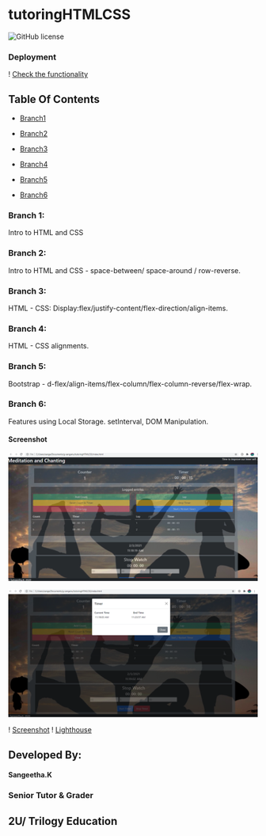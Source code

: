 # tutoringHTMLCSS
![GitHub license](https://img.shields.io/badge/license-MIT-blue.svg)

### Deployment
! [Check the functionality](https://sanganu.github.io/tutoringHTMLCSS/)

## Table Of Contents

* [Branch1](#branch1)

* [Branch2]([#branch2)

* [Branch3](#branch3)

* [Branch4](#branch4)

* [Branch5](#branch5)

* [Branch6](#branch6)



### Branch 1:

Intro to HTML and CSS

### Branch 2:
Intro to HTML and CSS - space-between/ space-around / row-reverse.

### Branch 3:

HTML - CSS: Display:flex/justify-content/flex-direction/align-items.

### Branch 4:

HTML - CSS alignments.


### Branch 5:

Bootstrap - d-flex/align-items/flex-column/flex-column-reverse/flex-wrap.


### Branch 6:

Features using Local Storage. setInterval, DOM Manipulation.


#### Screenshot

![Screenshot](https://github.com/Sanganu/tutoringHTMLCSS/blob/branch6/assets/Screenshot1.PNG)



![Screenshot](https://github.com/Sanganu/tutoringHTMLCSS/blob/branch6/assets/Screenshot2.PNG)

! [Screenshot](https://github.com/Sanganu/tutoringHTMLCSS/blob/branch6/assets/Screenshot_update.PNG)
! [Lighthouse](https://github.com/Sanganu/tutoringHTMLCSS/blob/branch6/assets/Capture.PNG)

## Developed By:


#### Sangeetha.K

### Senior Tutor & Grader

## 2U/ Trilogy Education 

